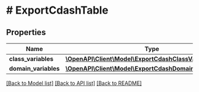 # # ExportCdashTable

## Properties

Name | Type | Description | Notes
------------ | ------------- | ------------- | -------------
**class_variables** | [**\OpenAPI\Client\Model\ExportCdashClassVariablesRow[]**](ExportCdashClassVariablesRow.md) |  | [optional]
**domain_variables** | [**\OpenAPI\Client\Model\ExportCdashDomainVariablesRow[]**](ExportCdashDomainVariablesRow.md) |  | [optional]

[[Back to Model list]](../../README.md#models) [[Back to API list]](../../README.md#endpoints) [[Back to README]](../../README.md)
